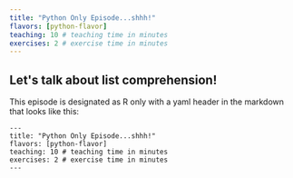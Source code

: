 ```yaml
---
title: "Python Only Episode...shhh!"
flavors: [python-flavor]
teaching: 10 # teaching time in minutes
exercises: 2 # exercise time in minutes
---
```


## Let's talk about list comprehension!

This episode is designated as R only with a yaml header in the markdown that looks like this:

```
---
title: "Python Only Episode...shhh!"
flavors: [python-flavor]
teaching: 10 # teaching time in minutes
exercises: 2 # exercise time in minutes
---
```